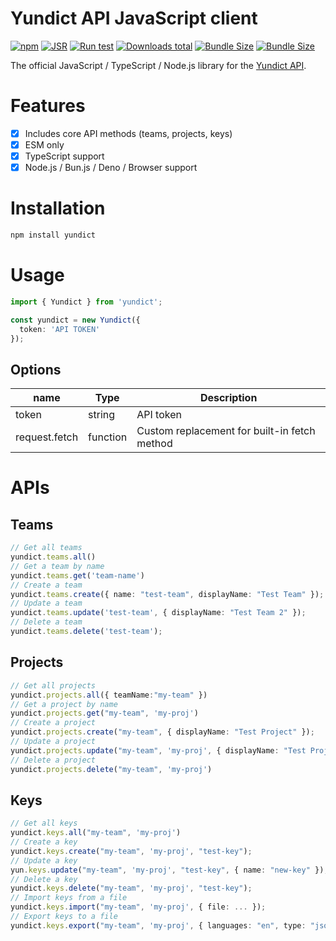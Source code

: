 # Yundict API JavaScript client

[![npm](https://img.shields.io/npm/v/yundict)](https://www.npmjs.com/package/yundict)
[![JSR](https://jsr.io/badges/@yundict/yundict)](https://jsr.io/@yundict/yundict)
[![Run test](https://github.com/yundict/yundict-js/actions/workflows/test.yml/badge.svg)](https://github.com/yundict/yundict-js/actions/workflows/test.yml)
[![Downloads total](https://img.shields.io/npm/dt/yundict)](https://www.npmjs.com/package/yundict)
[![Bundle Size](https://img.shields.io/bundlephobia/min/yundict)](https://bundlephobia.com/result?p=yundict)
[![Bundle Size](https://img.shields.io/bundlephobia/minzip/yundict)](https://bundlephobia.com/result?p=yundict)

The official JavaScript / TypeScript / Node.js library for the [Yundict API](https://yundict.com/docs/api/).

# Features

- [x] Includes core API methods (teams, projects, keys)
- [x] ESM only
- [x] TypeScript support
- [x] Node.js / Bun.js / Deno / Browser support

# Installation

```bash
npm install yundict
```

# Usage

```typescript
import { Yundict } from 'yundict';

const yundict = new Yundict({
  token: 'API TOKEN'
});
```

## Options

| name | Type | Description |
| --- | --- | --- |
| token | string | API token |
| request.fetch | function | Custom replacement for built-in fetch method |

# APIs

## Teams

```typescript
// Get all teams
yundict.teams.all()
// Get a team by name
yundict.teams.get('team-name')
// Create a team
yundict.teams.create({ name: "test-team", displayName: "Test Team" });
// Update a team
yundict.teams.update('test-team', { displayName: "Test Team 2" });
// Delete a team
yundict.teams.delete('test-team');
```

## Projects

```typescript
// Get all projects
yundict.projects.all({ teamName:"my-team" })
// Get a project by name
yundict.projects.get("my-team", 'my-proj')
// Create a project
yundict.projects.create("my-team", { displayName: "Test Project" });
// Update a project
yundict.projects.update("my-team", 'my-proj', { displayName: "Test Project 2" });
// Delete a project
yundict.projects.delete("my-team", 'my-proj')
```

## Keys

```typescript
// Get all keys
yundict.keys.all("my-team", 'my-proj')
// Create a key
yundict.keys.create("my-team", 'my-proj', "test-key");
// Update a key
yun.keys.update("my-team", 'my-proj', "test-key", { name: "new-key" });
// Delete a key
yundict.keys.delete("my-team", 'my-proj', "test-key");
// Import keys from a file
yundict.keys.import("my-team", 'my-proj', { file: ... });
// Export keys to a file
yundict.keys.export("my-team", 'my-proj', { languages: "en", type: "json" });
```
